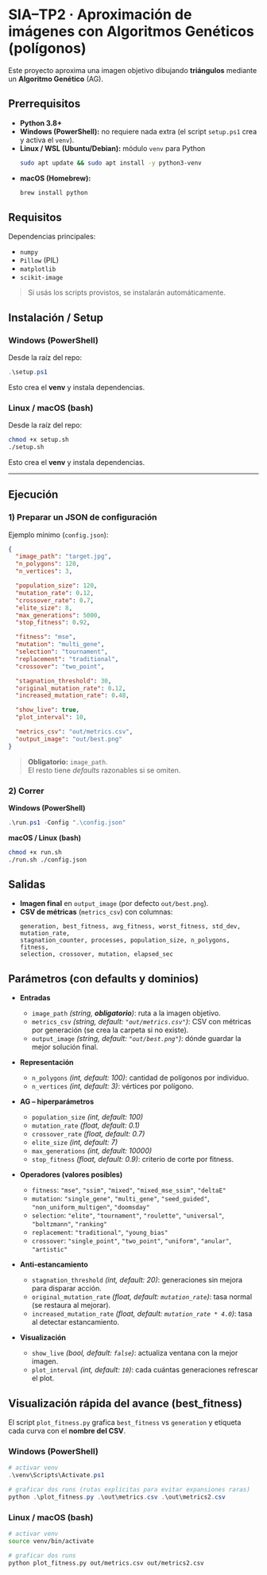 # SIA–TP2 · Aproximación de imágenes con Algoritmos Genéticos (polígonos)

Este proyecto aproxima una imagen objetivo dibujando **triángulos** mediante un **Algoritmo Genético** (AG).  

## Prerrequisitos

- **Python 3.8+**
- **Windows (PowerShell):** no requiere nada extra (el script `setup.ps1` crea y activa el `venv`).
- **Linux / WSL (Ubuntu/Debian):** módulo `venv` para Python
  ```bash
  sudo apt update && sudo apt install -y python3-venv
  ```
- **macOS (Homebrew):**
  ```bash
  brew install python
  ```

## Requisitos

Dependencias principales:
- `numpy`
- `Pillow` (PIL)
- `matplotlib`
- `scikit-image`

> Si usás los scripts provistos, se instalarán automáticamente.


## Instalación / Setup

### Windows (PowerShell)
Desde la raíz del repo:
```powershell
.\setup.ps1
```
Esto crea el **venv** y instala dependencias.

### Linux / macOS (bash)
Desde la raíz del repo:
```bash
chmod +x setup.sh
./setup.sh
```
Esto crea el **venv** y instala dependencias.

---

## Ejecución

### 1) Preparar un JSON de configuración
Ejemplo mínimo (`config.json`):
```json
{
  "image_path": "target.jpg",
  "n_polygons": 120,
  "n_vertices": 3,

  "population_size": 120,
  "mutation_rate": 0.12,
  "crossover_rate": 0.7,
  "elite_size": 8,
  "max_generations": 5000,
  "stop_fitness": 0.92,

  "fitness": "mse",
  "mutation": "multi_gene",
  "selection": "tournament",
  "replacement": "traditional",
  "crossover": "two_point",

  "stagnation_threshold": 30,
  "original_mutation_rate": 0.12,
  "increased_mutation_rate": 0.48,

  "show_live": true,
  "plot_interval": 10,

  "metrics_csv": "out/metrics.csv",
  "output_image": "out/best.png"
}
```

> **Obligatorio:** `image_path`.  
> El resto tiene *defaults* razonables si se omiten.

### 2) Correr

**Windows (PowerShell)**
```powershell
.\run.ps1 -Config ".\config.json"
```

**macOS / Linux (bash)**
```bash
chmod +x run.sh
./run.sh ./config.json
```

## Salidas

- **Imagen final** en `output_image` (por defecto `out/best.png`).
- **CSV de métricas** (`metrics_csv`) con columnas:
  ```text
  generation, best_fitness, avg_fitness, worst_fitness, std_dev, mutation_rate,
  stagnation_counter, processes, population_size, n_polygons, fitness,
  selection, crossover, mutation, elapsed_sec
  ```

## Parámetros (con defaults y dominios)

- **Entradas**
  - `image_path` *(string, **obligatorio**)*: ruta a la imagen objetivo.
  - `metrics_csv` *(string, default: `"out/metrics.csv"`)*: CSV con métricas por generación (se crea la carpeta si no existe).
  - `output_image` *(string, default: `"out/best.png"`)*: dónde guardar la mejor solución final.

- **Representación**
  - `n_polygons` *(int, default: 100)*: cantidad de polígonos por individuo.
  - `n_vertices` *(int, default: 3)*: vértices por polígono.

- **AG – hiperparámetros**
  - `population_size` *(int, default: 100)*
  - `mutation_rate` *(float, default: 0.1)*
  - `crossover_rate` *(float, default: 0.7)*
  - `elite_size` *(int, default: 7)*
  - `max_generations` *(int, default: 10000)*
  - `stop_fitness` *(float, default: 0.9)*: criterio de corte por fitness.

- **Operadores (valores posibles)**
  - `fitness`: `"mse"`, `"ssim"`, `"mixed"`, `"mixed_mse_ssim"`, `"deltaE"`
  - `mutation`: `"single_gene"`, `"multi_gene"`, `"seed_guided"`, `"non_uniform_multigen"`, `"doomsday"`
  - `selection`: `"elite"`, `"tournament"`, `"roulette"`, `"universal"`, `"boltzmann"`, `"ranking"`
  - `replacement`: `"traditional"`, `"young_bias"`
  - `crossover`: `"single_point"`, `"two_point"`, `"uniform"`, `"anular"`, `"artistic"`

- **Anti-estancamiento**
  - `stagnation_threshold` *(int, default: 20)*: generaciones sin mejora para disparar acción.
  - `original_mutation_rate` *(float, default: `mutation_rate`)*: tasa normal (se restaura al mejorar).
  - `increased_mutation_rate` *(float, default: `mutation_rate * 4.0`)*: tasa al detectar estancamiento.

- **Visualización**
  - `show_live` *(bool, default: `false`)*: actualiza ventana con la mejor imagen.
  - `plot_interval` *(int, default: `10`)*: cada cuántas generaciones refrescar el plot.

## Visualización rápida del avance (best_fitness)

El script `plot_fitness.py` grafica `best_fitness` vs `generation` y etiqueta cada curva con el **nombre del CSV**.

### Windows (PowerShell)
```powershell
# activar venv
.\venv\Scripts\Activate.ps1

# graficar dos runs (rutas explícitas para evitar expansiones raras)
python .\plot_fitness.py .\out\metrics.csv .\out\metrics2.csv
```

### Linux / macOS (bash)
```bash
# activar venv
source venv/bin/activate

# graficar dos runs
python plot_fitness.py out/metrics.csv out/metrics2.csv
```
